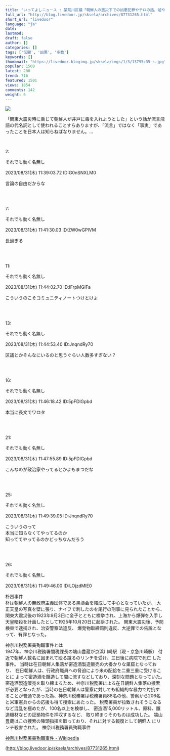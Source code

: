 ```yaml
---
title: "いってよしニュース : 某荒川区議「朝鮮人の震災下での凶悪犯罪やテロの話、嘘や伝聞での拡張も含まれていたが、実は真実も多数あった」"
full_url: "http://blog.livedoor.jp/sksela/archives/87731265.html"
short_url: "livedoor"
language: "ja"
date: 
lastmod: 
draft: false
author: []
categories: []
tags: ['伝聞', '凶悪', '多数']
keywords: []
thumbnail: "https://livedoor.blogimg.jp/sksela/imgs/1/3/13795c35-s.jpg"
popular: 1500
latest: 200
trend: 716
featured: 1501
views: 1854
comments: 142
weight: 6
---
```


![](https://livedoor.blogimg.jp/sksela/imgs/1/3/13795c35-s.jpg)

<div><p>「関東大震災時に乗じて朝鮮人が井戸に毒を入れようとした」という話が流言飛語の代名詞として使われることすらありますが、「流言」ではなく「事実」であったことを日本人は知らねばなりません。…</p> <br><p class='t_h'>2: <p>それでも動く名無し</p> <p> 2023/08/31(木) 11:39:03.72 ID:G0nSNXLM0</p></p> <p class='t_b'>言論の自由だからな </p><br> <p class='t_h'><br>7: <p>それでも動く名無し</p> <p> 2023/08/31(木) 11:41:30.03 ID:ZW0wGPlVM</p></p> <p class='t_b'>長過ぎる </p><br> <p class='t_h'><br>11: <p>それでも動く名無し</p> <p> 2023/08/31(木) 11:44:02.70 ID:lFrpMGIFa</p></p> <p class='t_b'>こういうのこそコミュニティノートつけとけよ </p><br> <p class='t_h'><br>13: <p>それでも動く名無し</p> <p> 2023/08/31(木) 11:44:53.40 ID:JnqndRy70</p></p> <p class='t_b'>区議とかそんなにいるのと思うぐらい人数多すぎない？ </p><br> <p class='t_h'><br>16: <p>それでも動く名無し</p> <p> 2023/08/31(木) 11:46:18.42 ID:5pFDIGpbd</p></p> <p class='t_b'>本当に長文でワロタ </p><br> <p class='t_h'><br>21: <p>それでも動く名無し</p> <p> 2023/08/31(木) 11:47:55.89 ID:5pFDIGpbd</p></p> <p class='t_b'>こんなのが政治家やってるとかよもまつだな </p><br> <p class='t_h'><br>25: <p>それでも動く名無し</p> <p> 2023/08/31(木) 11:49:39.05 ID:JnqndRy70</p></p> <p class='t_b'>こういうのって<br>本当に知らなくてやってるのか<br>知っててやってるのかどっちなんだろう </p><br> <p class='t_h'><br>26: <p>それでも動く名無し</p> <p> 2023/08/31(木) 11:49:46.00 ID:LOjzdMIE0</p></p> <p class='t_b'>朴烈事件 <br> 朴は朝鮮人の無政府主義団体である黒濤会を結成して中心となっていたが、 大正天皇の写真を壁に張り、ナイフで刺したのを尾行の刑事に見られたことから、 関東大震災後の1923年9月3日に金子とともに検挙され、上海から爆弾を入手し天皇暗殺を計画したとして1925年10月20日に起訴された。 関東大震災後、予防検束で逮捕され、治安警察法違反、 爆発物取締罰則違反、大逆罪での告訴となって、有罪となった。<br></p> <p class='t_b'> 神奈川税務署員殉職事件とは <br> 1947年、神奈川税務署間税課長の端山豊蔵が京浜川崎駅（現・京急川崎駅） 付近で朝鮮人数名に囲まれて殴る蹴るのリンチを受け、三日後に病院で死亡 した事件。 当時は在日朝鮮人集落が密造酒製造販売の大掛かりな巣窟となっており、 在日朝鮮人は、行政府職員への脅迫により米の配給を二重三重に受けることに よって密造酒を醸造して闇に流すなどしており、深刻な問題となっていた。 密造酒製造販売を取り締まるため、神奈川税務署による在日朝鮮人集落の捜索 が必要となったが、当時の在日朝鮮人は警察に対しても組織的な暴力で対抗す ることが普通であった為、神奈川税務署は税務署員88名の他、警察から206名 と米軍憲兵からの応援も得て捜索にあたった。 税務署員が拉致されそうになるなど混乱を極めたが、100名以上を検挙し、 密造酒15,000リットル、原料、醸造機材などの証拠物件を押収するなど、 取り締まりそのものは成功した。 端山豊蔵はこの捜索の陣頭指揮を取っており、それに対する報復として朝鮮人 にリンチ殺害された。 神奈川税務署員殉職事件 <br></p><a href='https://ja.wikipedia.org/wiki/%E7%A5%9E%E5%A5%88%E5%B7%9D%E7%A8%8E%E5%8B%99%E7%BD%B2%E5%93%A1%E6%AE%89%E8%81%B7%E4%BA%8B%E4%BB%B6'>神奈川税務署員殉職事件 - Wikipedia<br></a> </div>

(http://blog.livedoor.jp/sksela/archives/87731265.html)
